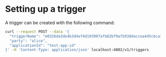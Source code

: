 # Setting up a trigger

A trigger can be created with the following command:

```bash
curl --request POST --data '{
  "triggerName": "e0326da3de4b3d4ef4d193907afb82bf9afb938daccea445cbca747bb79c9139:NoOp:noOp",
  "party": "alice",
  "applicationId": "test-app-id"
}' -H 'Content-Type: application/json' localhost:4002/v1/triggers
```
